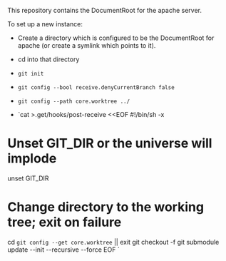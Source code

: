 
This repository contains the DocumentRoot for the apache server.

To set up a new instance:

- Create a directory which is configured to be the DocumentRoot for apache (or create a symlink which points to it).

- cd into that directory

- `git init`

- `git config --bool receive.denyCurrentBranch false`

- `git config --path core.worktree ../`

- `cat >.get/hooks/post-receive <<EOF
#!/bin/sh -x
# Unset GIT_DIR or the universe will implode
unset GIT_DIR

# Change directory to the working tree; exit on failure
cd `git config --get core.worktree` || exit
git checkout -f
git submodule update --init --recursive --force
EOF
`



